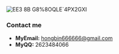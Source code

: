 ![EE3 8B G8%8OQLE`4PX2GXI](https://user-images.githubusercontent.com/106834223/204996994-7dcf3b7b-2045-4f06-938d-ce8cf3737a51.png)

### Contact me
* **MyEmail:** hongbin666666@gmail.com
* **MyQQ:** 2623484066


